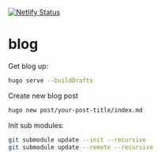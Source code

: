 [![Netlify Status](https://api.netlify.com/api/v1/badges/683dce02-36b7-46f9-8278-58c1b87851c1/deploy-status)](https://app.netlify.com/sites/youthful-archimedes-664c2f/deploys)

# blog

Get blog up:

```bash
hugo serve --buildDrafts
```

Create new blog post

```bash
hugo new post/your-post-title/index.md
```

Init sub modules:

```bash
git submodule update --init --recursive
git submodule update --remote --recursive
``````
